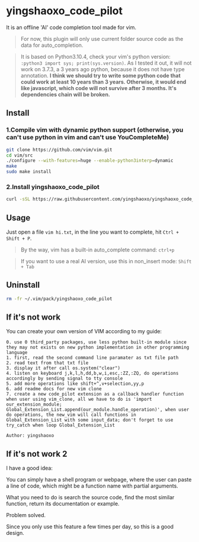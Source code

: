 # yingshaoxo_code_pilot
It is an offline 'AI' code completion tool made for vim.

> For now, this plugin will only use current folder source code as the data for auto_completion.

> It is based on Python3.10.4, check your vim's python version: `:python3 import sys; print(sys.version)`. As I tested it out, it will not work on 3.7.3, a 3 years ago python, because it does not have type annotation. **I think we should try to write some python code that could work at least 10 years than 3 years. Otherwise, it would end like javascript, which code will not survive after 3 months. It's dependencies chain will be broken.**

## Install
### 1.Compile vim with dynamic python support (otherwise, you can't use python in vim and can't use YouCompleteMe)
```bash
git clone https://github.com/vim/vim.git
cd vim/src
./configure --with-features=huge --enable-python3interp=dynamic
make
sudo make install
```

### 2.Install yingshaoxo_code_pilot
```bash
curl -sSL https://raw.githubusercontent.com/yingshaoxo/yingshaoxo_code_pilot/main/install.sh | bash
```

## Usage
Just open a file `vim hi.txt`, in the line you want to complete, hit `Ctrl + Shift + P`.

> By the way, vim has a built-in auto_complete command: `ctrl+p`

> If you want to use a real AI version, use this in non_insert mode: `Shift + Tab`

## Uninstall
```bash
rm -fr ~/.vim/pack/yingshaoxo_code_pilot
```

## If it's not work
You can create your own version of VIM according to my guide:
```
0. use 0 third_party packages, use less python built-in module since they may not exists on new python implementation in other programming language
1. first, read the second command line paramater as txt file path
2. read text from that txt file
3. display it after call os.system("clear")
4. listen on keyboard j,k,l,h,dd,b,w,i,esc,:ZZ,:ZQ, do operations accordingly by sending signal to tty console
5. add more operations like shift+^,v+selection,yy,p
6. add readme docs for new vim clone
7. create a new code_pilot extension as a callback handler function when user using vim_clone, all we have to do is 'import our_extension_module; Global_Extension_List.append(our_module.handle_operation)', when user do operations, the new_vim will call functions in Global_Extension_List with some input_data; don't forget to use try_catch when loop Global_Extension_List

Author: yingshaoxo
```

## If it's not work 2
I have a good idea: 

You can simply have a shell program or webpage, where the user can paste a line of code, which might be a function name with partial arguments.

What you need to do is search the source code, find the most similar function, return its documentation or example.

Problem solved. 

Since you only use this feature a few times per day, so this is a good design.

<!--
## Todo List (may never complish)
* Make a pure python service that only have two API: `scan_folder(path)` and `generate_code(previous_code)->list[str]`
* In vim plugin, we simply call the two functions to: 1. scan current file parent folder. 2. do code generation,
* Integrade https://huggingface.co/Salesforce/codet5p-220m-py

To achive that, you should have a command line to launch a server, for example `yingshaoxo_code_pilot`

And it should have some commands like `yingshaoxo_code_pilot start`, `yingshaoxo_code_pilot start_with_codet5`, `yingshaoxo_code_pilot shell`, `yingshaoxo_code_pilot scan *`

> I suddently realize the server can get launched in vim script when user start edit a file. Just do a service port check, if it exists, do not launch service. if it not exists, launch service. And in the same python script, you also expose client functions, so the vim script can call when user hit some keys.
-->
